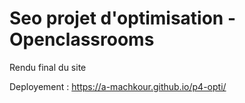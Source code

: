 # Seo projet d'optimisation - Openclassrooms
  Rendu final du site

Deployement : https://a-machkour.github.io/p4-opti/

